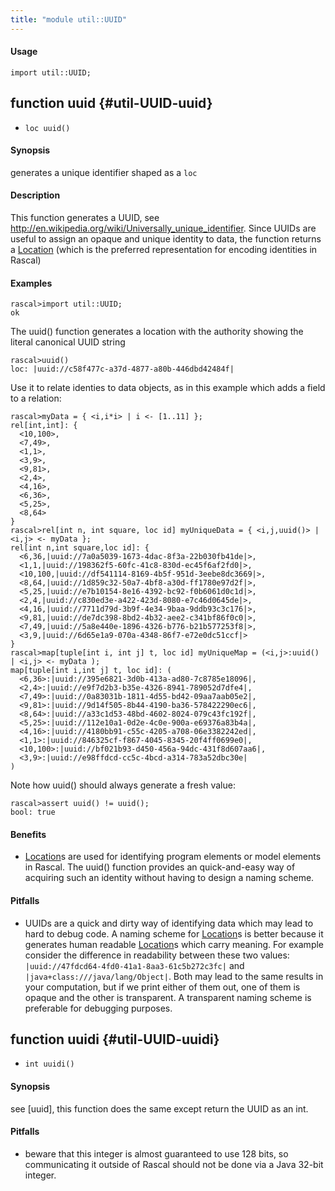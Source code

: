 ```yaml
---
title: "module util::UUID"
---
```


#### Usage

`import util::UUID;`


## function uuid {#util-UUID-uuid}

* ``loc uuid()``


#### Synopsis

generates a unique identifier shaped as a `loc`

#### Description

This function generates a UUID, see http://en.wikipedia.org/wiki/Universally_unique_identifier.
Since UUIDs are useful to assign an opaque and unique identity to data, the function returns
a [Location](../../Rascal/Expressions/Values/Location) (which is the preferred representation for encoding identities in Rascal)

#### Examples


```rascal-shell
rascal>import util::UUID;
ok
```

The uuid() function generates a location with the authority showing the literal canonical UUID string

```rascal-shell
rascal>uuid()
loc: |uuid://c58f477c-a37d-4877-a80b-446dbd42484f|
```

Use it to relate identies to data objects, as in this example which adds a field to a relation:


```rascal-shell
rascal>myData = { <i,i*i> | i <- [1..11] }; 
rel[int,int]: {
  <10,100>,
  <7,49>,
  <1,1>,
  <3,9>,
  <9,81>,
  <2,4>,
  <4,16>,
  <6,36>,
  <5,25>,
  <8,64>
}
rascal>rel[int n, int square, loc id] myUniqueData = { <i,j,uuid()> | <i,j> <- myData };
rel[int n,int square,loc id]: {
  <6,36,|uuid://7a0a5039-1673-4dac-8f3a-22b030fb41de|>,
  <1,1,|uuid://198362f5-60fc-41c8-830d-ec45f6af2fd0|>,
  <10,100,|uuid://df541114-8169-4b5f-951d-3eebe8dc3669|>,
  <8,64,|uuid://1d859c32-50a7-4bf8-a30d-ff1780e97d2f|>,
  <5,25,|uuid://e7b10154-8e16-4392-bc92-f0b6061d0c1d|>,
  <2,4,|uuid://c830ed3e-a422-423d-8080-e7c46d0645de|>,
  <4,16,|uuid://7711d79d-3b9f-4e34-9baa-9ddb93c3c176|>,
  <9,81,|uuid://de7dc398-8bd2-4b32-aee2-c341bf86f0c0|>,
  <7,49,|uuid://5a8e440e-1896-4326-b776-b21b577253f8|>,
  <3,9,|uuid://6d65e1a9-070a-4348-86f7-e72e0dc51ccf|>
}
rascal>map[tuple[int i, int j] t, loc id] myUniqueMap = (<i,j>:uuid() | <i,j> <- myData );
map[tuple[int i,int j] t, loc id]: (
  <6,36>:|uuid://395e6821-3d0b-413a-ad80-7c8785e18096|,
  <2,4>:|uuid://e9f7d2b3-b35e-4326-8941-789052d7dfe4|,
  <7,49>:|uuid://0a83031b-1811-4d55-bd42-09aa7aab05e2|,
  <9,81>:|uuid://9d14f505-8b44-4190-ba36-578422290ec6|,
  <8,64>:|uuid://a33c1d53-48bd-4602-8024-079c43fc192f|,
  <5,25>:|uuid://112e10a1-0d2e-4c0e-900a-e69376a83b4a|,
  <4,16>:|uuid://4180bb91-c55c-4205-a708-06e3382242ed|,
  <1,1>:|uuid://846325cf-f867-4045-8345-20f4ff0699e0|,
  <10,100>:|uuid://bf021b93-d450-456a-94dc-431f8d607aa6|,
  <3,9>:|uuid://e98ffdcd-cc5c-4bcd-a314-783a52dbc30e|
)
```
Note how uuid() should always generate a fresh value:

```rascal-shell
rascal>assert uuid() != uuid(); 
bool: true
```

#### Benefits

*  [Location](../../Rascal/Expressions/Values/Location)s are used for identifying program elements or model elements in Rascal. The uuid() function provides
an quick-and-easy way of acquiring such an identity without having to design a naming scheme.

#### Pitfalls

*  UUIDs are a quick and dirty way of identifying data which may lead to hard to debug code. A naming scheme for [Location](../../Rascal/Expressions/Values/Location)s is better because it generates human readable
[Location](../../Rascal/Expressions/Values/Location)s which carry meaning. For example consider the difference in readability between these two values:
`|uuid://47fdcd64-4fd0-41a1-8aa3-61c5b272c3fc|` and `|java+class:///java/lang/Object|`. Both may lead to the same 
results in your computation, but if we print either of them out, one of them is opaque and the other is transparent. A transparent naming scheme is preferable for
debugging purposes.

## function uuidi {#util-UUID-uuidi}

* ``int uuidi()``


#### Synopsis

see [uuid], this function does the same except return the UUID as an int.

#### Pitfalls

*  beware that this integer is almost guaranteed to use 128 bits, so communicating it outside of
Rascal should not be done via a Java 32-bit integer.

